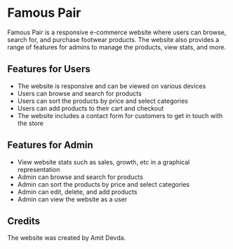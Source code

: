 # Famous Pair

Famous Pair is a responsive e-commerce website where users can browse, search for, and purchase footwear products. The website also provides a range of features for admins to manage the products, view stats, and more.

## Features for Users

- The website is responsive and can be viewed on various devices
- Users can browse and search for products
- Users can sort the products by price and select categories
- Users can add products to their cart and checkout
- The website includes a contact form for customers to get in touch with the store

## Features for Admin

- View website stats such as sales, growth, etc in a graphical representation
- Admin can browse and search for products
- Admin can sort the products by price and select categories
- Admin can edit, delete, and add products
- Admin can view the website as a user

## Credits

The website was created by Amit Devda.
